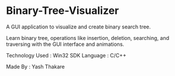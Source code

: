 # Binary-Tree-Visualizer
A GUI application to visualize and create binary search tree.

Learn binary tree, operations like insertion, deletion, searching, and traversing with the GUI interface and animations.

Technology Used : Win32 SDK
Language : C/C++

Made By : Yash Thakare
